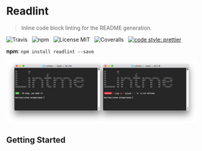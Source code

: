 # Readlint

> Inline code block linting for the README generation.

![Travis](http://img.shields.io/travis/Wildhoney/Readlint.svg?style=for-the-badge)
&nbsp;
![npm](http://img.shields.io/npm/v/readlint.svg?style=for-the-badge)
&nbsp;
![License MIT](http://img.shields.io/badge/license-mit-lightgrey.svg?style=for-the-badge)
&nbsp;
![Coveralls](https://img.shields.io/coveralls/Wildhoney/Readlint.svg?style=for-the-badge)
&nbsp;
[![code style: prettier](https://img.shields.io/badge/code_style-prettier-ff69b4.svg?style=for-the-badge)](https://github.com/prettier/prettier)

**npm**: `npm install readlint --save`

<img src="media/screenshot.png" alt="Readlint" />

## Getting Started
